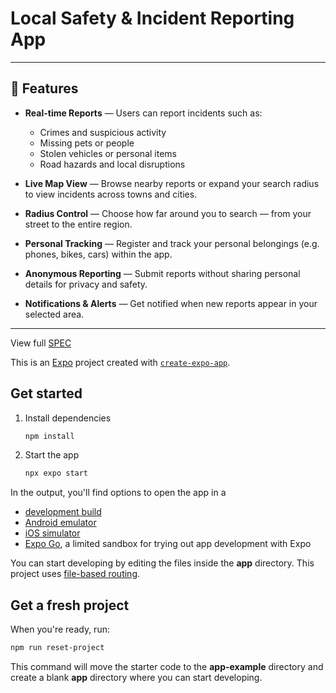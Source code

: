 # Local Safety & Incident Reporting App

---

## 🚨 Features

- **Real-time Reports** — Users can report incidents such as:
  - Crimes and suspicious activity  
  - Missing pets or people  
  - Stolen vehicles or personal items  
  - Road hazards and local disruptions

- **Live Map View** — Browse nearby reports or expand your search radius to view incidents across towns and cities.

- **Radius Control** — Choose how far around you to search — from your street to the entire region.

- **Personal Tracking** — Register and track your personal belongings (e.g. phones, bikes, cars) within the app.

- **Anonymous Reporting** — Submit reports without sharing personal details for privacy and safety.

- **Notifications & Alerts** — Get notified when new reports appear in your selected area.

---

View full [SPEC](/docs/README.md)


This is an [Expo](https://expo.dev) project created with [`create-expo-app`](https://www.npmjs.com/package/create-expo-app).

## Get started

1. Install dependencies

   ```bash
   npm install
   ```

2. Start the app

   ```bash
   npx expo start
   ```

In the output, you'll find options to open the app in a

- [development build](https://docs.expo.dev/develop/development-builds/introduction/)
- [Android emulator](https://docs.expo.dev/workflow/android-studio-emulator/)
- [iOS simulator](https://docs.expo.dev/workflow/ios-simulator/)
- [Expo Go](https://expo.dev/go), a limited sandbox for trying out app development with Expo

You can start developing by editing the files inside the **app** directory. This project uses [file-based routing](https://docs.expo.dev/router/introduction).

## Get a fresh project

When you're ready, run:

```bash
npm run reset-project
```

This command will move the starter code to the **app-example** directory and create a blank **app** directory where you can start developing.



